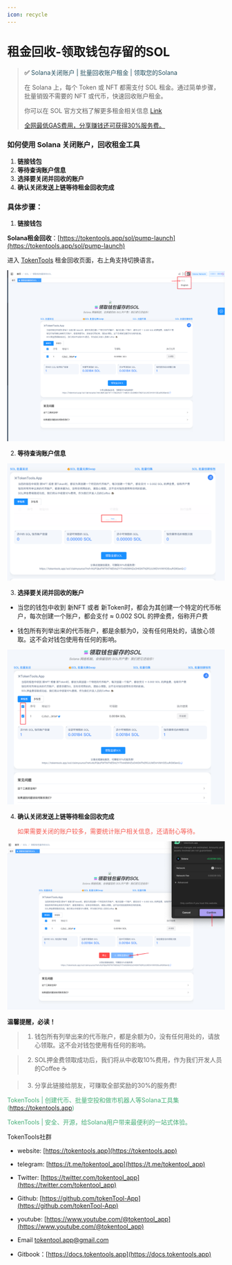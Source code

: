```yaml
---
icon: recycle
---
```




# 租金回收-领取钱包存留的SOL

> **✅**  <font color=#265261>Solana关闭账户 | 批量回收账户租金 | 领取您的Solana</font>
>
> 在 Solana 上，每个 Token 或 NFT 都需支付 SOL 租金。通过简单步骤，批量销毁不需要的 NFT 或代币，快速回收账户租金。
>
> 你可以在 SOL 官方文档了解更多租金相关信息 [Link ](https://solana.com/docs/core/accounts)
>
> [全网最低GAS费用，分享赚钱还可获得30%服务费。](https://tokentools.app/sol/pump-launch)



### **如何使用 Solana 关闭账户，回收租金工具**

1. **链接钱包**
2. **等待查询账户信息**
3. **选择要关闭并回收的账户**
5. **确认关闭发送上链等待租金回收完成**

### **具体步骤：**
1. **链接钱包**

**Solana租金回收**：[https://tokentools.app/sol/pump-launch](https://tokentools.app/sol/pump-launch)

进入 [TokenTools](https://tokentools.app/sol/pump-launch) 租金回收页面，右上角支持切换语言。

![image-20240802121206928](../.gitbook/assets/sol/image-20240802121206928.png)

2. **等待查询账户信息**

   

![image-20240802121008780](../.gitbook/assets/sol/image-20240802121008780.png)

3. **选择要关闭并回收的账户**

- 当您的钱包中收到 新NFT 或者 新Token时，都会为其创建一个特定的代币帐户，每次创建一个账户，都会支付 ≈ 0.002 SOL 的押金费，俗称开户费

- 钱包所有列举出来的代币账户，都是余额为0，没有任何用处的，请放心领取。这不会对钱包使用有任何的影响。

  

![image-20240802121311247](../.gitbook/assets/sol/image-20240802121311247.png)



4. **确认关闭发送上链等待租金回收完成**

   <font color=#f65a51>如果需要关闭的账户较多，需要统计账户相关信息，还请耐心等待。</font>

![image-20240802121444602](../.gitbook/assets/sol/image-20240802121444602.png)



**温馨提醒，必读！**

> 1. 钱包所有列举出来的代币账户，都是余额为0，没有任何用处的，请放心领取。这不会对钱包使用有任何的影响。

> 2. SOL押金费领取成功后，我们将从中收取10%费用，作为我们开发人员的Coffee ☕️

> 3. 分享此链接给朋友，可赚取全部奖励的30%的服务费!



<font color=#47af78>TokenTools | 创建代币、批量空投和做市机器人等Solana工具集(https://tokentools.app)</font>

<font color=#47af78>TokenTools | 安全、开源，给Solana用户带来最便利的一站式体验。</font>



TokenTools社群

- website: [https://tokentools.app](https://tokentools.app)

- telegram: [https://t.me/tokentool_app](https://t.me/tokentool_app)

- Twitter: [https://twitter.com/tokentool_app](https://twitter.com/tokentool_app)

- Github: [https://github.com/tokenTool-App](https://github.com/tokenTool-App)

- youtube: [https://www.youtube.com/@tokentool_app](https://www.youtube.com/@tokentool_app)

- Email [tokentool.app@gmail.com](tokentool.app@gmail.com)

- Gitbook：[https://docs.tokentools.app](https://docs.tokentools.app)
